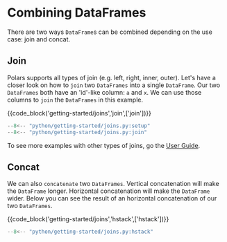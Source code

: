 # Combining DataFrames

There are two ways `DataFrame`s can be combined depending on the use case: join and concat.

## Join

Polars supports all types of join (e.g. left, right, inner, outer). Let's have a closer look on how to `join` two `DataFrames` into a single `DataFrame`. Our two `DataFrames` both have an 'id'-like column: `a` and `x`. We can use those columns to `join` the `DataFrames` in this example.

{{code_block('getting-started/joins','join',['join'])}}

```python exec="on" result="text" session="getting-started/joins"
--8<-- "python/getting-started/joins.py:setup"
--8<-- "python/getting-started/joins.py:join"
```

To see more examples with other types of joins, go the [User Guide](../transformations/joins.md).

## Concat

We can also `concatenate` two `DataFrames`. Vertical concatenation will make the `DataFrame` longer. Horizontal concatenation will make the `DataFrame` wider. Below you can see the result of an horizontal concatenation of our two `DataFrames`.

{{code_block('getting-started/joins','hstack',['hstack'])}}

```python exec="on" result="text" session="getting-started/joins"
--8<-- "python/getting-started/joins.py:hstack"
```
